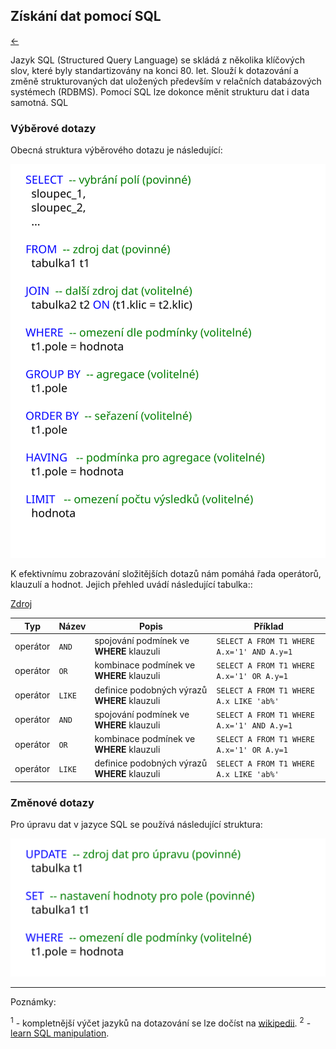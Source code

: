 <!-- #region -->
## Získání dat pomocí SQL 

[←](3A_dotazy.md)

Jazyk SQL (Structured Query Language) se skládá z několika klíčových slov, které byly standartizovány na konci 80. let. 
Slouží k dotazování a změně strukturovaných dat uložených především v relačních databázových systémech (RDBMS). 
Pomocí SQL lze dokonce měnit strukturu dat i data samotná. SQL 

### Výběrové dotazy

Obecná struktura výběrového dotazu je následující:

![vyber dat](../obr/SQL_SELECT_structure.svg)

K efektivnímu zobrazování složitějších dotazů nám pomáhá řada operátorů, klauzulí a hodnot. Jejich přehled uvádí následující tabulka::

[Zdroj](https://www.codecademy.com/learn/learn-sql/modules/learn-sql-queries/cheatsheet)

| Typ    | Název       | Popis       | Příklad     | 
|--------| ----------- | ----------- | ----------- | 
| operátor | `AND`    | spojování podmínek ve **WHERE** klauzuli   |  `SELECT A FROM T1 WHERE A.x='1' AND A.y=1`  |
| operátor | `OR`    | kombinace podmínek ve **WHERE** klauzuli   |  `SELECT A FROM T1 WHERE A.x='1' OR A.y=1`  |
| operátor | `LIKE`    | definice podobných výrazů **WHERE** klauzuli   |  `SELECT A FROM T1 WHERE A.x LIKE 'ab%'` |
| operátor | `AND`    | spojování podmínek ve **WHERE** klauzuli   |  `SELECT A FROM T1 WHERE A.x='1' AND A.y=1`  |
| operátor | `OR`    | kombinace podmínek ve **WHERE** klauzuli   |  `SELECT A FROM T1 WHERE A.x='1' OR A.y=1`  |
| operátor | `LIKE`    | definice podobných výrazů **WHERE** klauzuli   |  `SELECT A FROM T1 WHERE A.x LIKE 'ab%'` |



### Změnové dotazy

Pro úpravu dat v jazyce SQL se používá následující struktura:

![uprava dat](../obr/SQL_UPDATE_structure.svg)
<!-- #endregion -->

<!-- #region -->
--------
Poznámky:


<sup>1</sup> - kompletnější výčet jazyků na dotazování se lze dočíst na [wikipedii](https://en.wikipedia.org/wiki/Query_language).
<sup>2</sup> -[learn SQL manipulation](https://www.codecademy.com/learn/learn-sql/modules/learn-sql-manipulation/cheatsheet).
<!-- #endregion -->
